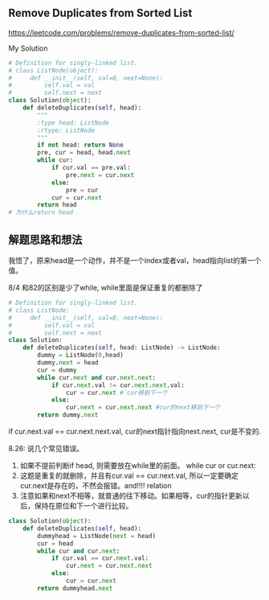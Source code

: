 ## Remove Duplicates from Sorted List

https://leetcode.com/problems/remove-duplicates-from-sorted-list/

My Solution

```python
# Definition for singly-linked list.
# class ListNode(object):
#     def __init__(self, val=0, next=None):
#         self.val = val
#         self.next = next
class Solution(object):
    def deleteDuplicates(self, head):
        """
        :type head: ListNode
        :rtype: ListNode
        """
        if not head: return None
        pre, cur = head, head.next
        while cur:
            if cur.val == pre.val:
                pre.next = cur.next
            else:
                pre = cur
            cur = cur.next
        return head
# 为什么return head
```

## 解题思路和想法

我悟了，原来head是一个动作，并不是一个index或者val，head指向list的第一个值。

8/4
和82的区别是少了while, while里面是保证重复的都删除了

```python
# Definition for singly-linked list.
# class ListNode:
#     def __init__(self, val=0, next=None):
#         self.val = val
#         self.next = next
class Solution:
    def deleteDuplicates(self, head: ListNode) -> ListNode:
        dummy = ListNode(0,head)
        dummy.next = head
        cur = dummy
        while cur.next and cur.next.next:
            if cur.next.val != cur.next.next.val:
                cur = cur.next # cur移到下一个
            else:
                cur.next = cur.next.next #cur的next移到下一个
        return dummy.next
```

if cur.next.val == cur.next.next.val, cur的next指针指向next.next, cur是不变的.

8.26:
说几个常见错误。
1. 如果不提前判断if head, 则需要放在while里的前面。 while cur or cur.next:
2. 这题是重复的就删除，并且有cur.val == cur.next.val, 所以一定要确定cur.next是存在的，不然会报错。and!!!! relation 
3. 注意如果和next不相等，就普通的往下移动。如果相等，cur的指针更新以后，保持在原位和下一个进行比较。
```python
class Solution(object):
    def deleteDuplicates(self, head):
        dummyhead = ListNode(next = head)
        cur = head
        while cur and cur.next:
            if cur.val == cur.next.val:
                cur.next = cur.next.next
            else:
                cur = cur.next
        return dummyhead.next
```
